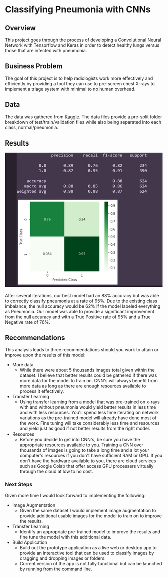 

# Classifying Pneumonia with CNNs


## Overview

This project goes through the process of developing a Convolutional Neural Network with Tensorflow and Keras in order to detect healthy lungs versus those that are infected with pneumonia.

## Business Problem

The goal of this project is to help radiologists work more effectively and efficiently by providing a tool they can use to pre-screen chest X-rays to implement a triage system with minimal to no human overhead.

## Data

The data was gathered from [Kaggle](https://www.kaggle.com/paultimothymooney/chest-xray-pneumonia). The data files provide a pre-split folder breakdown of test/train/validation files while also being separated into each class, normal/pneumonia.



## Results

![report](./images/report.png)

After several iterations, our best model had an 88% accuracy but was able to correctly classify pneumonia at a rate of 95%. Due to the existing class imbalance, the null accuracy would be 62% if the model labeled everything as Pneumonia. Our model was able to provide a significant improvement from the null accuracy and with a True Positive rate of 95% and a True Negative rate of 76%. 

## Recommendations

This analysis leads to three recommendations should you work to attain or improve upon the results of this model:

 * More data
   * While there were about 5 thousands images total given within the dataset. I believe that better results could be gathered if there was more data for the model to train on. CNN's will always benefit from more data as long as there are enough resources available to process it effectively.
 * Transfer Learning
   * Using transfer learning from a model that was pre-trained on x-rays with and without pneumonia would yield better results in less time and with less resources. You'll spend less time iterating on network variations as the pre-trained model will already have done most of the work. Fine tuning will take considerably less time and resources and yield just as good if not better results from the right model.
 * Resources
   * Before you decide to get into CNN's, be sure you have the appropriate resources available to you. Training a CNN over thousands of images is going to take a long time and a lot your computer's resources if you don't have sufficient RAM or GPU. If you don't have the hardware available to you, there are cloud services such as Google Colab that offer access GPU processers virtually through the cloud at low to no cost. 


### Next Steps

Given more time I would look forward to implementing the following:

* Image Augmentation
    * Given the same dataset I would implement image augmentation to provide additional usable images for the model to train on to improve the results.
* Transfer Learning
    * Identify an appropriate pre-trained model to improve the results and fine tune the model with this additional data.
* Build Application
    * Build out the prototype application as a live web or desktop app to provide an interactive tool that can be used to classify images by dragging and dropping images or folders.
    * Current version of the app is not fully functional but can be launched by running <streamlit run app.py> from the command line.
